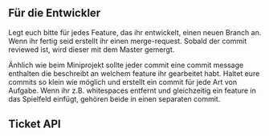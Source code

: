 ## Für die Entwickler

Legt euch bitte für jedes Feature, das ihr entwickelt, einen neuen Branch an.
Wenn ihr fertig seid erstellt ihr einen merge-request.
Sobald der commit reviewed ist, wird dieser mit dem Master gemergt.

Änhlich wie beim Miniprojekt sollte jeder commit eine commit message enthalten die beschreibt an welchem feature ihr gearbeitet habt.
Haltet eure commits so klein wie möglich und erstellt ein commit für jede Art von Aufgabe.
Wenn ihr z.B. whitespaces entfernt und gleichzeitig ein feature in das Spielfeld einfügt, gehören beide in einen separaten commit.


## Ticket API 



